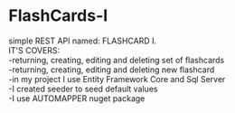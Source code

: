 # FlashCards-I
simple REST API named: FLASHCARD I.<br />
IT'S COVERS: <br />
-returning, creating, editing and deleting set of flashcards<br />
-returning, creating, editing and deleting new flashcard<br />
-in my project I use Entity Framework Core and Sql Server<br />
-I created seeder to seed default values<br />
-I use AUTOMAPPER nuget package<br />

